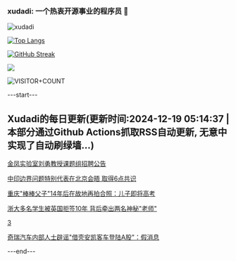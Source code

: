 ### xudadi: 一个热衷开源事业的程序员 👋

![xudadi](https://github-readme-stats-git-masterorgs-github-readme-stats-team.vercel.app/api?username=xudadi)

[![Top Langs](https://github-readme-stats.vercel.app/api/top-langs/?username=xudadi)](https://github.com/anuraghazra/github-readme-stats)

[![GitHub Streak](https://streak-stats.demolab.com?user=xudadi&locale=zh_Hans)](https://git.io/streak-stats)

![](https://raw.githubusercontent.com/xudadi/xudadi/main/assets/github-contribution-grid-snake.svg)

![VISITOR+COUNT](https://komarev.com/ghpvc/?username=xudadi&label=VISITOR+COUNT)


---start---

## Xudadi的每日更新(更新时间:2024-12-19 05:14:37 | 本部分通过Github Actions抓取RSS自动更新, 无意中实现了自动刷绿墙...)

[金凤实验室刘勇教授课题组招聘公告](https://www.gongkaoleida.com/article/2235690)

[中印边界问题特别代表在北京会晤 取得6点共识](https://m.163.com/news/article/JJNJRDQC0001899O.html)

[重庆"棒棒父子"14年后在故地再拍合照：儿子即将高考](https://m.163.com/news/article/JJMVETD3051492T3.html)

[浙大多名学生被英国拒签10年 背后牵出两名神秘"老师"](https://m.163.com/news/article/JJNFL3M00550A0OW.html)

[3](https://m.163.com/touch/news/sub/domestic)

[奇瑞汽车内部人士辟谣"借壳安凯客车登陆A股"：假消息](https://m.163.com/news/article/JJNGQNPO053469LG.html)

---end---
